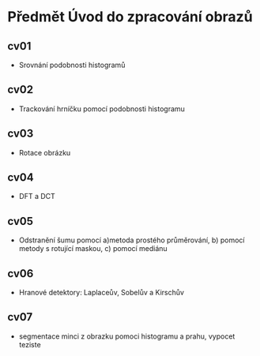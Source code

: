 # Předmět Úvod do zpracování obrazů

## cv01
- Srovnání podobnosti histogramů

## cv02
- Trackování hrníčku pomocí podobnosti histogramu

## cv03
- Rotace obrázku

## cv04
- DFT a DCT

## cv05
- Odstranění šumu pomocí a)metoda prostého průměrování, b) pomocí metody s rotující maskou, c) pomocí mediánu

## cv06
- Hranové detektory: Laplaceův, Sobelův a Kirschův

## cv07
- segmentace minci z obrazku pomoci histogramu a prahu, vypocet teziste